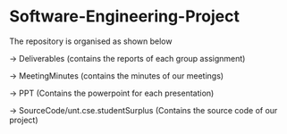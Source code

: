 # Software-Engineering-Project

The repository is organised as shown below

-> Deliverables (contains the reports of each group assignment)

-> MeetingMinutes (contains the minutes of our meetings)

-> PPT	(Contains the powerpoint for each presentation)

-> SourceCode/unt.cse.studentSurplus (Contains the source code of our project)
